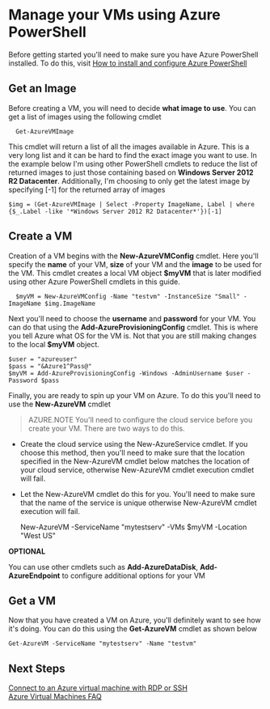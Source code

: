 <properties
   pageTitle="manage-vms-azure-powershell"
   description="Manage your VMs using Azure PowerShell"
   services="virtual-machines"
   documentationCenter="windows"
   authors="singhkay"
   manager="timlt"
   editor=""/>

   <tags
   ms.service="virtual-machines"
   ms.devlang="na"
   ms.topic="article"
   ms.tgt_pltfrm="vm-windows"
   ms.workload="infrastructure-services"
   ms.date="02/20/2015"
   ms.author="kasing"/>

# Manage your VMs using Azure PowerShell

Before getting started you'll need to make sure you have Azure PowerShell installed. To do this, visit [How to install and configure Azure PowerShell](http://azure.microsoft.com/en-us/documentation/articles/install-configure-powershell/)

## Get an Image

Before creating a VM, you will need to decide **what image to use**. You can get a list of images using the following cmdlet

      Get-AzureVMImage

This cmdlet will return a list of all the images available in Azure. This is a very long list and it can be hard to find the exact image you want to use. In the example below I'm using other PowerShell cmdlets to reduce the list of returned images to just those containing based on **Windows Server 2012 R2 Datacenter**. Additionally, I'm choosing to only get the latest image by specifying [-1] for the returned array of images

    $img = (Get-AzureVMImage | Select -Property ImageName, Label | where {$_.Label -like '*Windows Server 2012 R2 Datacenter*'})[-1]

## Create a VM

Creation of a VM begins with the **New-AzureVMConfig** cmdlet. Here you'll specify the **name** of your VM, **size** of your VM and the **image** to be used for the VM. This cmdlet creates a local VM object **$myVM** that is later modified using other Azure PowerShell cmdlets in this guide.

      $myVM = New-AzureVMConfig -Name "testvm" -InstanceSize "Small" -ImageName $img.ImageName

Next you'll need to choose the **username** and **password** for your VM. You can do that using the **Add-AzureProvisioningConfig** cmdlet. This is where you tell Azure what OS for the VM is. Not that you are still making changes to the local **$myVM** object.

    $user = "azureuser"
    $pass = "&Azure1^Pass@"
    $myVM = Add-AzureProvisioningConfig -Windows -AdminUsername $user -Password $pass

Finally, you are ready to spin up your VM on Azure. To do this you'll need to use the **New-AzureVM** cmdlet

> AZURE.NOTE You'll need to configure the cloud service before you create your VM. There are two ways to do this.
* Create the cloud service using the New-AzureService cmdlet. If you choose this method, then you'll need to make sure that the location specified in the New-AzureVM cmdlet below matches the location of your cloud service, otherwise New-AzureVM cmdlet execution cmdlet will fail.
* Let the New-AzureVM cmdlet do this for you. You'll need to make sure that the name of the service is unique otherwise New-AzureVM cmdlet execution will fail.

    New-AzureVM -ServiceName "mytestserv" -VMs $myVM -Location "West US"

**OPTIONAL**

You can use other cmdlets such as **Add-AzureDataDisk**, **Add-AzureEndpoint** to configure additional options for your VM

## Get a VM
Now that you have created a VM on Azure, you'll definitely want to see how it's doing. You can do this using the **Get-AzureVM** cmdlet as shown below

    Get-AzureVM -ServiceName "mytestserv" -Name "testvm"


## Next Steps
[Connect to an Azure virtual machine with RDP or SSH](https://msdn.microsoft.com/library/azure/dn535788.aspx)<br>
[Azure Virtual Machines FAQ](https://msdn.microsoft.com/library/azure/dn683781.aspx)
